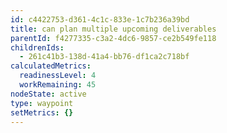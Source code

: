 ```yaml
---
id: c4422753-d361-4c1c-833e-1c7b236a39bd
title: can plan multiple upcoming deliverables
parentId: f4277335-c3a2-4dc6-9857-ce2b549fe118
childrenIds:
  - 261c41b3-138d-41a4-bb76-df1ca2c718bf
calculatedMetrics:
  readinessLevel: 4
  workRemaining: 45
nodeState: active
type: waypoint
setMetrics: {}
---
```

